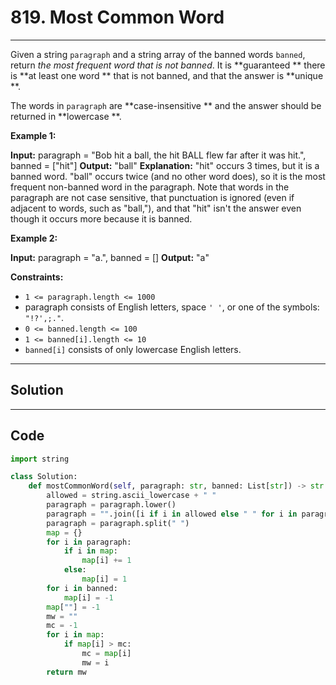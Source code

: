 # 819. Most Common Word

---

Given a string `paragraph` and a string array of the banned words `banned`, return _the most frequent word that is not banned_. It is **guaranteed ** there is **at least one word ** that is not banned, and that the answer is **unique **.

The words in `paragraph` are **case-insensitive ** and the answer should be returned in **lowercase **.

 

**Example 1:**


**Input:** paragraph = "Bob hit a ball, the hit BALL flew far after it was hit.", banned = ["hit"]
**Output:** "ball"
**Explanation:** 
"hit" occurs 3 times, but it is a banned word.
"ball" occurs twice (and no other word does), so it is the most frequent non-banned word in the paragraph. 
Note that words in the paragraph are not case sensitive,
that punctuation is ignored (even if adjacent to words, such as "ball,"), 
and that "hit" isn't the answer even though it occurs more because it is banned.


**Example 2:**


**Input:** paragraph = "a.", banned = []
**Output:** "a"


 

**Constraints:**

  * `1 <= paragraph.length <= 1000`
  * paragraph consists of English letters, space `' '`, or one of the symbols: `"!?',;."`.
  * `0 <= banned.length <= 100`
  * `1 <= banned[i].length <= 10`
  * `banned[i]` consists of only lowercase English letters.

---

## Solution



---

## Code
```python
import string

class Solution:
    def mostCommonWord(self, paragraph: str, banned: List[str]) -> str:
        allowed = string.ascii_lowercase + " "
        paragraph = paragraph.lower()
        paragraph = "".join([i if i in allowed else " " for i in paragraph])
        paragraph = paragraph.split(" ")
        map = {}
        for i in paragraph:
            if i in map:
                map[i] += 1
            else:
                map[i] = 1
        for i in banned:
            map[i] = -1
        map[""] = -1
        mw = ""
        mc = -1
        for i in map:
            if map[i] > mc:
                mc = map[i]
                mw = i
        return mw
```
